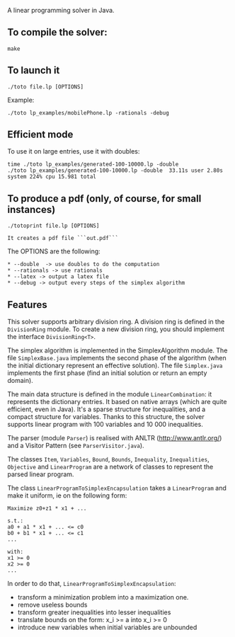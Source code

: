 A linear programming solver in Java.


To compile the solver:
----------------------

    make   

To launch it
------------

    ./toto file.lp [OPTIONS]

   Example:
   
    ./toto lp_examples/mobilePhone.lp -rationals -debug


Efficient mode
--------------

To use it on large entries, use it with doubles:

    time ./toto lp_examples/generated-100-10000.lp -double
    ./toto lp_examples/generated-100-10000.lp -double  33.11s user 2.80s system 224% cpu 15.981 total


To produce a pdf (only, of course, for small instances)
-------------------------------------------


    ./totoprint file.lp [OPTIONS]

    It creates a pdf file ```out.pdf```


The OPTIONS are the following:

    * --double  -> use doubles to do the computation
    * --rationals -> use rationals
    * --latex -> output a latex file
    * --debug -> output every steps of the simplex algorithm


Features
--------


This solver supports arbitrary division ring.
A division ring is defined in the ```DivisionRing``` module. To create a new division ring, you should implement the
interface ```DivisionRing<T>```.


The simplex algorithm is implemented in the SimplexAlgorithm module.
The file ```SimplexBase.java``` implements the second phase of the algorithm (when the initial dictionary represent an
effective solution).
The file ```Simplex.java``` implements the first phase (find an initial solution or return an empty domain).



The main data structure is defined in the module ```LinearCombination```: it represents the dictionary entries.
It based on native arrays (which are quite efficient, even in Java).
It's a sparse structure for inequalities, and a compact structure for variables.
Thanks to this structure, the solver supports linear program with 100 variables and 10 000 inequalities.



The parser (module ```Parser```) is realised with ANLTR (http://www.antlr.org/) and a Visitor Pattern
(see ```ParserVisitor.java```).


The classes ```Item```, ```Variables```, ```Bound```, ```Bounds```, ```Inequality```, ```Inequalities```, ```Objective``` and ```LinearProgram``` are a network of classes to represent the parsed linear program.

The class ```LinearProgramToSimplexEncapsulation``` takes a ```LinearProgram``` and make it uniform, ie on the following form:

    Maximize z0+z1 * x1 + ...
    
    s.t.:
    a0 + a1 * x1 + ... <= c0
    b0 + b1 * x1 + ... <= c1
    ...
    
    with:
    x1 >= 0
    x2 >= 0
    ...


In order to do that, ```LinearProgramToSimplexEncapsulation```:

* transform a minimization problem into a maximization one.
* remove useless bounds
* transform greater inequalities into lesser inequalities
* translate bounds on the form: x_i >= a into x_i >= 0
* introduce new variables when initial variables are unbounded




